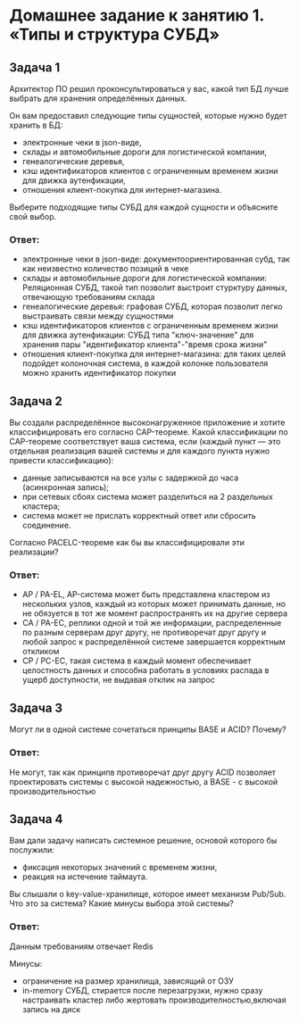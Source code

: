 # Домашнее задание к занятию 1. «Типы и структура СУБД»

## Задача 1

Архитектор ПО решил проконсультироваться у вас, какой тип БД 
лучше выбрать для хранения определённых данных.

Он вам предоставил следующие типы сущностей, которые нужно будет хранить в БД:

- электронные чеки в json-виде,
- склады и автомобильные дороги для логистической компании,
- генеалогические деревья,
- кэш идентификаторов клиентов с ограниченным временем жизни для движка аутенфикации,
- отношения клиент-покупка для интернет-магазина.

Выберите подходящие типы СУБД для каждой сущности и объясните свой выбор.

### Ответ:
- электронные чеки в json-виде: документоориентированная субд, так как неизвестно количество позиций в чеке
- склады и автомобильные дороги для логистической компании: Реляционная СУБД, такой тип позволит выстроит стурктуру данных, отвечающую требованиям склада
- генеалогические деревья: графовая СУБД, которая позволит легко выстраивать связи между сущностями
- кэш идентификаторов клиентов с ограниченным временем жизни для движка аутенфикации: СУБД типа "ключ-значение" для хранения пары "идентификатор клиента"-"время срока жизни"
- отношения клиент-покупка для интернет-магазина: для таких целей подойдет колоночная система, в каждой колонке пользователя можно хранить идентификатор покупки 

## Задача 2

Вы создали распределённое высоконагруженное приложение и хотите классифицировать его согласно 
CAP-теореме. Какой классификации по CAP-теореме соответствует ваша система, если 
(каждый пункт — это отдельная реализация вашей системы и для каждого пункта нужно привести классификацию):

- данные записываются на все узлы с задержкой до часа (асинхронная запись);
- при сетевых сбоях система может разделиться на 2 раздельных кластера;
- система может не прислать корректный ответ или сбросить соединение.

Согласно PACELC-теореме как бы вы классифицировали эти реализации?

### Ответ:

- AP / PA-EL, AP-система может быть представлена кластером из нескольких узлов, каждый из которых может принимать данные, но не обязуется в тот же момент распространять их на другие сервера
- CA / PA-EC, реплики одной и той же информации, распределенные по разным серверам друг другу, не противоречат друг другу и любой запрос к распределённой системе завершается корректным откликом
- CP / PC-EC, такая система в каждый момент обеспечивает целостность данных и способна работать в условиях распада в ущерб доступности, не выдавая отклик на запрос

## Задача 3

Могут ли в одной системе сочетаться принципы BASE и ACID? Почему?

### Ответ:
Не могут, так как принципв противоречат друг другу
ACID позволяет проектировать системы с высокой надежностью, а BASE - с высокой производительностью

## Задача 4

Вам дали задачу написать системное решение, основой которого бы послужили:

- фиксация некоторых значений с временем жизни,
- реакция на истечение таймаута.

Вы слышали о key-value-хранилище, которое имеет механизм Pub/Sub. 
Что это за система? Какие минусы выбора этой системы?

### Ответ:
Данным требованиям отвечает Redis

Минусы:
- ограничение на размер хранилища, зависящий от ОЗУ
- in-memory СУБД, стирается после перезагрузки, нужно сразу настраивать кластер либо жертовать производителностью,включая запись на диск

